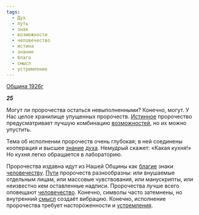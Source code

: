```yaml
---
tags:
  - Дух
  - путь
  - знак
  - возможности
  - человечество
  - истина
  - знание
  - благо
  - смысл
  - устремление
---
```

[Община 1926г](https://127.0.0.1:4002/agni/1926)

___25___

Могут ли пророчества остаться невыполненными? Конечно, могут. У Нас целое хранилище упущенных пророчеств. [Истинное](../../../tags/#истина) пророчество предусматривает лучшую комбинацию [возможностей](../../../tags/#возможности), но их можно упустить.   

Тема об исполнении пророчеств очень глубокая; в ней соединены кооперация и высшее [знание](../../../tags/#знание) [духа](../../../tags/#Дух). Немудрый скажет: «Какая кухня!» Но кухня легко обращается в лабораторию.   

Пророчества издавна идут из Нашей Общины как [благие](../../../tags/#благо) знаки [человечеству](../../../tags/#[человечество](../../../tags/#человечество)). [Пути](../../../tags/#путь) пророчеств разнообразны: или внушаемые отдельным лицам, или массовые чувствования, или манускрипты, или неизвестно кем оставленные надписи. Пророчества лучше всего оповещают [человечество](../../../tags/#человечество). Конечно, символы часто затемнены, но внутренний [смысл](../../../tags/#смысл) создаёт вибрацию. Конечно, исполнение пророчества требует настороженности и [устремления](../../../tags/#устремление).   

